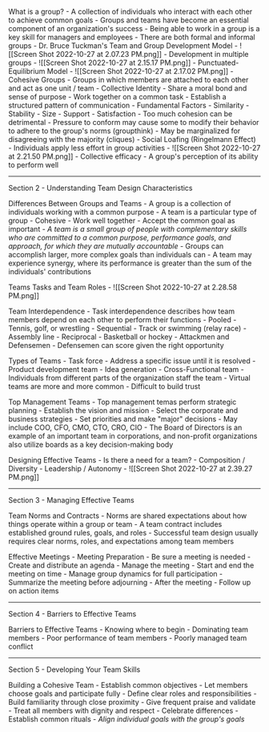 What is a group?
	- A collection of individuals who interact with each other to achieve common goals
	- Groups and teams have become an essential component of an organization's success
		- Being able to work in a group is a key skill for managers and employees
	- There are both formal and informal groups
	- Dr. Bruce Tuckman's Team and Group Development Model
		- ![[Screen Shot 2022-10-27 at 2.07.23 PM.png]]
	- Development in multiple groups
		- ![[Screen Shot 2022-10-27 at 2.15.17 PM.png]]
	- Punctuated-Equilibrium Model
		- ![[Screen Shot 2022-10-27 at 2.17.02 PM.png]]
	- Cohesive Groups
		- Groups in which members are attached to each other and act as one unit / team
		- Collective Identity
		- Share a moral bond and sense of purpose
		- Work together on a common task
		- Establish a structured pattern of communication
		- Fundamental Factors
			- Similarity
			- Stability
			- Size
			- Support
			- Satisfaction
		- Too much cohesion can be detrimental
			- Pressure to conform may cause some to modify their behavior to adhere to the group's norms (groupthink)
			- May be marginalized for disagreeing with the majority (cliques)
		- Social Loafing (Ringelmann Effect)
			- Individuals apply less effort in group activities
			- ![[Screen Shot 2022-10-27 at 2.21.50 PM.png]]
		- Collective efficacy
			- A group's perception of its ability to perform well

------

Section 2 - Understanding Team Design Characteristics

Differences Between Groups and Teams
	- A group is a collection of individuals working with a common purpose
	- A team is a particular type of group
		- Cohesive
		- Work well together
		- Accept the common goal as important
	- *A team is a small group of people with complementary skills who are committed to a common purpose, performance goals, and approach, for which they are mutually accountable*
	- Groups can accomplish larger, more complex goals than individuals can
		- A team may experience synergy, where its performance is greater than the sum of the individuals' contributions

Teams Tasks and Team Roles
	- ![[Screen Shot 2022-10-27 at 2.28.58 PM.png]]

Team Interdependence
	- Task interdependence describes how team members depend on each other to perform their functions
	- Pooled
		- Tennis, golf, or wrestling
	- Sequential
		- Track or swimming (relay race)
		- Assembly line
	- Reciprocal
		- Basketball or hockey
		- Attackmen and Defensemen
			- Defensemen can score given the right opportunity

Types of Teams
	- Task force
		- Address a specific issue until it is resolved
	- Product development team
		- Idea generation
	- Cross-Functional team
		- Individuals from different parts of the organization staff the team
	- Virtual teams are more and more common
		- Difficult to build trust

Top Management Teams
	- Top management temas perform strategic planning
		- Establish the vision and mission
		- Select the corporate and business strategies
		- Set priorities and make "major" decisions
	- May include COO, CFO, CMO, CTO, CRO, CIO
	- The Board of Directors is an example of an important team in corporations, and non-profit organizations also utilize boards as a key decision-making body

Designing Effective Teams
	- Is there a need for a team?
	- Composition / Diversity
	- Leadership / Autonomy
	- ![[Screen Shot 2022-10-27 at 2.39.27 PM.png]]

-------

Section 3 - Managing Effective Teams

Team Norms and Contracts
	- Norms are shared expectations about how things operate within a group or team
	- A team contract includes established ground rules, goals, and roles
	- Successful team design usually requires clear norms, roles, and expectations among team members

Effective Meetings
	- Meeting Preparation
		- Be sure a meeting is needed
		- Create and distribute an agenda
	- Manage the meeting
		- Start and end the meeting on time
		- Manage group dynamics for full participation
		- Summarize the meeting before adjourning
	- After the meeting
		- Follow up on action items

-----

Section 4 - Barriers to Effective Teams

Barriers to Effective Teams
	- Knowing where to begin
	- Dominating team members
	- Poor performance of team members
	- Poorly managed team conflict

------

Section 5 - Developing Your Team Skills

Building a Cohesive Team
	- Establish common objectives
	- Let members choose goals and participate fully
	- Define clear roles and responsibilities
	- Build familiarity through close proximity
	- Give frequent praise and validate
	- Treat all members with dignity and respect
	- Celebrate differences
	- Establish common rituals
	- *Align individual goals with the group's goals*

